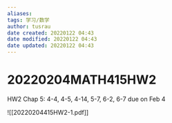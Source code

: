 ```yaml
---
aliases: 
tags: 学习/数学
author: tusrau
date created: 20220122 04:43
date modified: 20220122 04:43
date updated: 20220122 04:43
---
```


# 20220204MATH415HW2

HW2 Chap 5: 4-4, 4-5, 4-14, 5-7, 6-2, 6-7 due on Feb 4

![[20220204415HW2-1.pdf]]